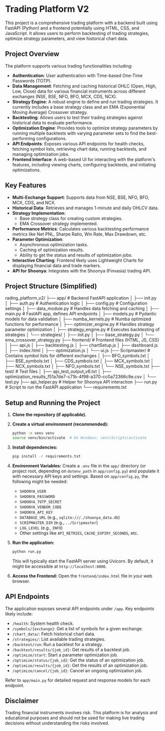 # Trading Platform V2

This project is a comprehensive trading platform with a backend built using FastAPI (Python) and a frontend potentially using HTML, CSS, and JavaScript. It allows users to perform backtesting of trading strategies, optimize strategy parameters, and view historical chart data.

## Project Overview

The platform supports various trading functionalities including:
-   **Authentication**: User authentication with Time-based One-Time Passwords (TOTP).
-   **Data Management**: Fetching and caching historical OHLC (Open, High, Low, Close) data for various financial instruments across different exchanges (NSE, BSE, NFO, BFO, MCX, CDS, NCX).
-   **Strategy Engine**: A robust engine to define and run trading strategies. It currently includes a base strategy class and an EMA (Exponential Moving Average) Crossover strategy.
-   **Backtesting**: Allows users to test their trading strategies against historical data to evaluate performance.
-   **Optimization Engine**: Provides tools to optimize strategy parameters by running multiple backtests with varying parameter sets to find the best-performing configurations.
-   **API Endpoints**: Exposes various API endpoints for health checks, fetching symbol lists, retrieving chart data, running backtests, and managing optimization jobs.
-   **Frontend Interface**: A web-based UI for interacting with the platform's features, including viewing charts, configuring backtests, and initiating optimizations.

## Key Features

* **Multi-Exchange Support**: Supports data from NSE, BSE, NFO, BFO, MCX, CDS, and NCX.
* **Historical Data**: Retrieves and manages 1-minute and daily OHLCV data.
* **Strategy Implementation**:
    * Base strategy class for creating custom strategies.
    * EMA Crossover strategy implemented.
* **Performance Metrics**: Calculates various backtesting performance metrics like Net PNL, Sharpe Ratio, Win Rate, Max Drawdown, etc.
* **Parameter Optimization**:
    * Asynchronous optimization tasks.
    * Caching of optimization results.
    * Ability to get the status and results of optimization jobs.
* **Interactive Charting**: Frontend likely uses Lightweight Charts for displaying financial data and trade markers.
* **API for Shoonya**: Integrates with the Shoonya (Finvasia) trading API.

## Project Structure (Simplified)

rading_platform_v2/
├── app/                     # Backend FastAPI application
│   ├── init.py
│   ├── auth.py              # Authentication logic
│   ├── config.py            # Configuration settings
│   ├── data_module.py       # Handles data fetching and caching
│   ├── main.py              # FastAPI app, defines API endpoints
│   ├── models.py            # Pydantic models for data validation
│   ├── numba_kernels.py     # Numba optimized functions for performance
│   ├── optimizer_engine.py  # Handles strategy parameter optimization
│   ├── strategy_engine.py   # Executes backtesting of strategies
│   └── strategies/
│       ├── init.py
│       ├── base_strategy.py
│       └── ema_crossover_strategy.py
├── frontend/                # Frontend files (HTML, JS, CSS)
│   ├── api.js
│   ├── backtesting.js
│   ├── chartSetup.js
│   ├── dashboard.js
│   ├── index.html
│   ├── optimization.js
│   └── ui.js
├── Scripmaster/             # Contains symbol lists for different exchanges
│   ├── BFO_symbols.txt
│   ├── BSE_symbols.txt
│   ├── CDS_symbols.txt
│   ├── MCX_symbols.txt
│   ├── NCX_symbols.txt
│   ├── NFO_symbols.txt
│   └── NSE_symbols.txt
├── test/                    # Test files
│   ├── api_test_output_v6.txt
│   ├── optimization_results_f51a7de7-c71b-4f98-a370-cc0a72366c9e.csv
│   └── test.py
├── api_helper.py            # Helper for Shoonya API interaction
├── run.py                   # Script to run the FastAPI application
└── requirements.txt         

## Setup and Running the Project

1.  **Clone the repository (if applicable).**
2.  **Create a virtual environment (recommended):**
    ```bash
    python -m venv venv
    source venv/bin/activate  # On Windows: venv\Scripts\activate
    ```
3.  **Install dependencies:**
    ```bash
    pip install -r requirements.txt
    ```
4.  **Environment Variables:**
    Create a `.env` file in the `app/` directory (or project root, depending on `dotenv_path` in `app/config.py`) and populate it with necessary API keys and settings. Based on `app/config.py`, the following might be needed:
    * `SHOONYA_USER`
    * `SHOONYA_PASSWORD`
    * `SHOONYA_TOTP_SECRET`
    * `SHOONYA_VENDOR_CODE`
    * `SHOONYA_API_KEY`
    * `DATABASE_URL` (e.g., `sqlite:///./shoonya_data.db`)
    * `SCRIPMASTER_DIR` (e.g., `../Scripmaster`)
    * `LOG_LEVEL` (e.g., `INFO`)
    * Other settings like `API_RETRIES`, `CACHE_EXPIRY_SECONDS`, etc.

5.  **Run the application:**
    ```bash
    python run.py
    ```
    This will typically start the FastAPI server using Uvicorn. By default, it might be accessible at `http://localhost:8000`.

6.  **Access the Frontend:**
    Open the `frontend/index.html` file in your web browser.

## API Endpoints

The application exposes several API endpoints under `/app`. Key endpoints likely include:

* `/health`: System health check.
* `/symbols/{exchange}`: Get a list of symbols for a given exchange.
* `/chart_data/`: Fetch historical chart data.
* `/strategies/`: List available trading strategies.
* `/backtest/run`: Run a backtest for a strategy.
* `/backtest/results/{job_id}`: Get results of a backtest job.
* `/optimize/start`: Start a parameter optimization job.
* `/optimize/status/{job_id}`: Get the status of an optimization job.
* `/optimize/results/{job_id}`: Get the results of an optimization job.
* `/optimize/cancel/{job_id}`: Cancel an ongoing optimization job.

Refer to `app/main.py` for detailed request and response models for each endpoint.

## Disclaimer

Trading financial instruments involves risk. This platform is for analysis and educational purposes and should not be used for making live trading decisions without understanding the risks involved.